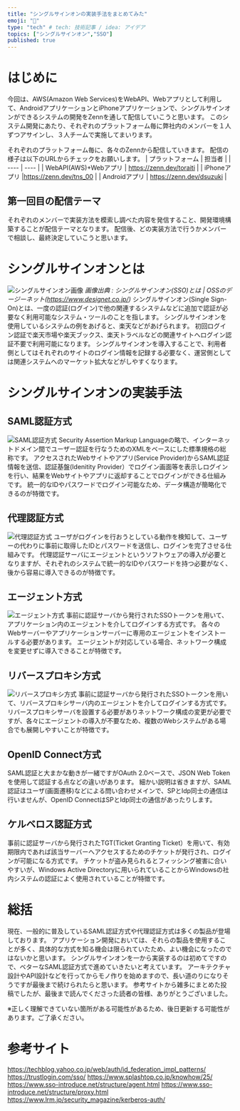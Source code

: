 ```yaml
---
title: "シングルサインオンの実装手法をまとめてみた"
emoji: "🌊"
type: "tech" # tech: 技術記事 / idea: アイデア
topics: ["シングルサインオン","SSO"]
published: true
---
```


# はじめに
今回は、AWS(Amazon Web Services)をWebAPI、Webアプリとして利用して、AndroidアプリケーションとiPhoneアプリケーションで、シングルサインオンができるシステムの開発をZennを通して配信していこうと思います。
このシステム開発にあたり、それぞれのプラットフォーム毎に弊社内のメンバーを１人ずつアサインし、３人チームで実施してまいります。

それぞれのプラットフォーム毎に、各々のZennから配信していきます。
配信の様子は以下のURLからチェックをお願いします。
| プラットフォーム | 担当者 |
| ---- | ---- |
| WebAPI(AWS)+Webアプリ | https://zenn.dev/toraiti |
| iPhoneアプリ |https://zenn.dev/tns_00 |
| Androidアプリ | https://zenn.dev/dsuzuki | 

## 第一回目の配信テーマ

それぞれのメンバーで実装方法を模索し調べた内容を発信すること、開発環境構築することが配信テーマとなります。
配信後、どの実装方法で行うかメンバーで相談し、最終決定していこうと思います。

# シングルサインオンとは
![シングルサインオン画像](https://www.designet.co.jp/ossinfo/openam/images/singlesignon.jpg)
*画像出典 : シングルサインオン(SSO)とは | OSSのデージーネット(https://www.designet.co.jp/)*
シングルサインオン(Single Sign-On)とは、一度の認証(ログイン)で他の関連するシステムなどに追加で認証が必要なく利用可能なシステム・ツールのことを指します。
シングルサインオンを使用しているシステムの例をあげると、楽天などがあげられます。
初回ログイン認証で楽天市場や楽天ブックス、楽天トラベルなどの関連サイトへログイン認証不要で利用可能になります。
シングルサインオンを導入することで、利用者側としてはそれぞれのサイトのログイン情報を記録する必要なく、運営側としては関連システムへのマーケット拡大などがしやすくなります。

# シングルサインオンの実装手法
## SAML認証方式
![SAML認証方式](/images/saml.png)
Security Assertion Markup Languageの略で、インターネットドメイン間でユーザー認証を行なうためのXMLをベースにした標準規格の総称です。
アクセスされたWebサイトやアプリ(Service Provider)からSAML認証情報を送信、認証基盤(Idenitity Provider）でログイン画面等を表示しログインを行い、結果をWebサイトやアプリに返却することでログインができる仕組みです。
統一的なIDやパスワードでログイン可能なため、データ構造が簡略化できるのが特徴です。

## 代理認証方式
![代理認証方式](/images/dairi.png)
ユーザがログインを行おうとしている動作を検知して、ユーザーの代わりに事前に取得したIDとパスワードを送信し、ログインを完了させる仕組みです。
代理認証サーバにエージェントというソフトウェアの導入が必要となりますが、それぞれのシステムで統一的なIDやパスワードを持つ必要がなく、後から容易に導入できるのが特徴です。

## エージェント方式
![エージェント方式](/images/agent.png)
事前に認証サーバから発行されたSSOトークンを用いて、アプリケーション内のエージェントを介してログインする方式です。
各々のWebサーバーやアプリケーションサーバーに専用のエージェントをインストールする必要があります。
エージェントが対応している場合、ネットワーク構成を変更せずに導入できることが特徴です。

## リバースプロキシ方式
![リバースプロキシ方式](/images/proxy.png)
事前に認証サーバから発行されたSSOトークンを用いて、リバースプロキシサーバ内のエージェントを介してログインする方式です。
リバースプロキシサーバを設置する必要がありネットワーク構成の変更が必要ですが、各々にエージェントの導入が不要なため、複数のWebシステムがある場合でも展開しやすいことが特徴です。

## OpenID Connect方式
SAML認証と大まかな動きが一緒ですがOAuth 2.0ベースで、JSON Web Tokenを使用して認証する点などの違いがあります。
細かい説明は省きますが、SAML認証はユーザ(画面遷移)などによる問い合わせメインで、SPとIdp同士の通信は行いませんが、OpenID ConnectはSPとIdp同士の通信があったりします。

## ケルベロス認証方式
事前に認証サーバから発行されたTGT(Ticket Granting Ticket）を用いて、有効期限内であれば該当サーバーへアクセスするためのチケットが発行され、ログインが可能になる方式です。
チケットが盗み見られるとフィッシング被害に合いやすいが、Windows Active Directoryに用いられていることからWindowsの社内システムの認証によく使用されていることが特徴です。

# 総括
現在、一般的に普及しているSAML認証方式や代理認証方式は多くの製品が登場しております。
アプリケーション開発においては、それらの製品を使用することが多く、具体的な方式を知る機会は限られていたため、よい機会になったのではないかと思います。
シングルサインオンを一から実装するのは初めてですので、ベターなSAML認証方式で進めていきたいと考えています。
アーキテクチャ設計やAPI設計などを行ってからモノ作りを始めますので、長い道のりになりそうですが最後まで続けられたらと思います。
参考サイトから雑多にまとめた投稿でしたが、最後まで読んでくださった読者の皆様、ありがとうございました。

※正しく理解できていない箇所がある可能性があるため、後日更新する可能性があります。ご了承ください。

# 参考サイト
https://techblog.yahoo.co.jp/web/auth/id_federation_impl_patterns/
https://trustlogin.com/sso/
https://www.splashtop.co.jp/knowhow/25/
https://www.sso-introduce.net/structure/agent.html
https://www.sso-introduce.net/structure/proxy.html
https://www.lrm.jp/security_magazine/kerberos-auth/